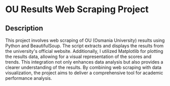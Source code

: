 # OU Results Web Scraping Project

## Description
This project involves web scraping of OU (Osmania University) results using Python and BeautifulSoup. The script extracts and displays the results from the university's official website.
Additionally, I utilized Matplotlib for plotting the results data, allowing for a visual representation of the scores and trends. This integration not only enhances data analysis but also provides a clearer understanding of the results. By combining web scraping with data visualization, the project aims to deliver a comprehensive tool for academic performance analysis.
